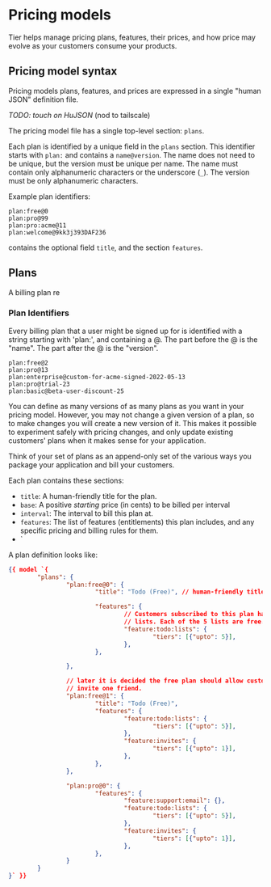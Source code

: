 # Pricing models

Tier helps manage pricing plans, features, their prices, and how price may
evolve as your customers consume your products.

## Pricing model syntax

Pricing models plans, features, and prices are expressed in a single "human JSON" definition file.

<span class="text-xs">_TODO: touch on HuJSON_ (nod to tailscale)</span>


The pricing model file has a single top-level section: `plans`.

Each plan is identified by a unique field in the `plans` section. This
identifier starts with `plan:` and contains a `name@version`. The name does not
need to be unique, but the version must be unique per name. The name must
contain only alphanumeric characters or the underscore (`_`). The version must
be only alphanumeric characters.

Example plan identifiers:

```
plan:free@0
plan:pro@99
plan:pro:acme@11
plan:welcome@9kk3j393DAF236
```




 contains the optional field `title`, and the section `features`.


## Plans

A billing plan re

### Plan Identifiers

Every billing plan that a user might be signed up for is identified with a string starting with 'plan:', and containing a @. The part before the @ is the "name". The part after the @ is the "version".

```
plan:free@2
plan:pro@13
plan:enterprise@custom-for-acme-signed-2022-05-13
plan:pro@trial-23
plan:basic@beta-user-discount-25
```

You can define as many versions of as many plans as you want in your pricing model. However, you may not change a given version of a plan, so to make changes you will create a new version of it. This makes it possible to experiment safely with pricing changes, and only update existing customers' plans when it makes sense for your application.

Think of your set of plans as an append-only set of the various ways you package your application and bill your customers.



Each plan contains these sections:

- `title`: A human-friendly title for the plan.
- `base`: A positive _starting_ price (in cents) to be billed per interval
- `interval`: The interval to bill this plan at.
- `features`: The list of features (entitlements) this plan includes, and any specific pricing and billing rules for them.
- `


A plan definition looks like:

```json
{{ model `{
        "plans": {
                "plan:free@0": {
                        "title": "Todo (Free)", // human-friendly title

                        "features": {
                                // Customers subscribed to this plan have access to 5
                                // lists. Each of the 5 lists are free.
                                "feature:todo:lists": {
                                        "tiers": [{"upto": 5}],
                                },
                        },

                },

                // later it is decided the free plan should allow customers to
                // invite one friend.
                "plan:free@1": {
                        "title": "Todo (Free)",
                        "features": {
                                "feature:todo:lists": {
                                        "tiers": [{"upto": 5}],
                                },
                                "feature:invites": {
                                        "tiers": [{"upto": 1}],
                                },
                        },
                },

                "plan:pro@0": {
                        "features": {
                                "feature:support:email": {},
                                "feature:todo:lists": {
                                        "tiers": [{"upto": 5}],
                                },
                                "feature:invites": {
                                        "tiers": [{"upto": 1}],
                                },
                        },
                }
        }
}` }}
```
